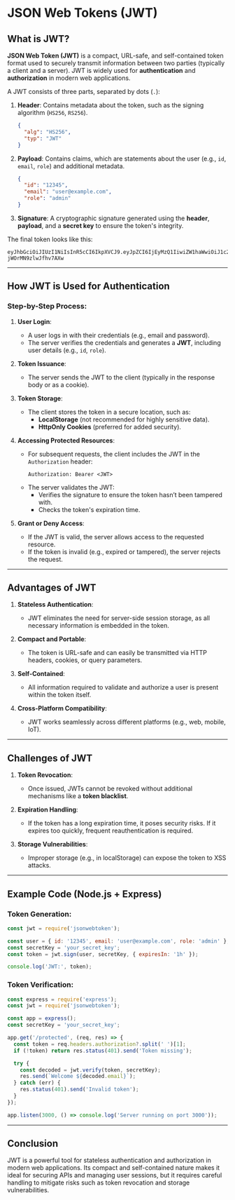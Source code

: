 # JSON Web Tokens (JWT)

## **What is JWT?**

**JSON Web Token (JWT)** is a compact, URL-safe, and self-contained token format used to securely transmit information between two parties (typically a client and a server). JWT is widely used for **authentication** and **authorization** in modern web applications.

A JWT consists of three parts, separated by dots (`.`):

1. **Header**: Contains metadata about the token, such as the signing algorithm (`HS256`, `RS256`).
   ```json
   {
     "alg": "HS256",
     "typ": "JWT"
   }
   ```

2. **Payload**: Contains claims, which are statements about the user (e.g., `id`, `email`, `role`) and additional metadata.
   ```json
   {
     "id": "12345",
     "email": "user@example.com",
     "role": "admin"
   }
   ```

3. **Signature**: A cryptographic signature generated using the **header**, **payload**, and a **secret key** to ensure the token's integrity.

The final token looks like this:
```
eyJhbGciOiJIUzI1NiIsInR5cCI6IkpXVCJ9.eyJpZCI6IjEyMzQ1IiwiZW1haWwiOiJ1c2VyQGV4YW1wbGUuY29tIiwicm9sZSI6ImFkbWluIn0.s5TbytnPhnTIn3G4uwThPKXI-jWOrMN9zlwJfhv7AXw
```

---

## **How JWT is Used for Authentication**

### **Step-by-Step Process:**

1. **User Login**:
   - A user logs in with their credentials (e.g., email and password).
   - The server verifies the credentials and generates a **JWT**, including user details (e.g., `id`, `role`).

2. **Token Issuance**:
   - The server sends the JWT to the client (typically in the response body or as a cookie).

3. **Token Storage**:
   - The client stores the token in a secure location, such as:
     - **LocalStorage** (not recommended for highly sensitive data).
     - **HttpOnly Cookies** (preferred for added security).

4. **Accessing Protected Resources**:
   - For subsequent requests, the client includes the JWT in the `Authorization` header:
     ```http
     Authorization: Bearer <JWT>
     ```
   - The server validates the JWT:
     - Verifies the signature to ensure the token hasn’t been tampered with.
     - Checks the token's expiration time.

5. **Grant or Deny Access**:
   - If the JWT is valid, the server allows access to the requested resource.
   - If the token is invalid (e.g., expired or tampered), the server rejects the request.

---

## **Advantages of JWT**

1. **Stateless Authentication**:
   - JWT eliminates the need for server-side session storage, as all necessary information is embedded in the token.

2. **Compact and Portable**:
   - The token is URL-safe and can easily be transmitted via HTTP headers, cookies, or query parameters.

3. **Self-Contained**:
   - All information required to validate and authorize a user is present within the token itself.

4. **Cross-Platform Compatibility**:
   - JWT works seamlessly across different platforms (e.g., web, mobile, IoT).

---

## **Challenges of JWT**

1. **Token Revocation**:
   - Once issued, JWTs cannot be revoked without additional mechanisms like a **token blacklist**.

2. **Expiration Handling**:
   - If the token has a long expiration time, it poses security risks. If it expires too quickly, frequent reauthentication is required.

3. **Storage Vulnerabilities**:
   - Improper storage (e.g., in localStorage) can expose the token to XSS attacks.

---

## **Example Code (Node.js + Express)**

### **Token Generation**:
```javascript
const jwt = require('jsonwebtoken');

const user = { id: '12345', email: 'user@example.com', role: 'admin' };
const secretKey = 'your_secret_key';
const token = jwt.sign(user, secretKey, { expiresIn: '1h' });

console.log('JWT:', token);
```

### **Token Verification**:
```javascript
const express = require('express');
const jwt = require('jsonwebtoken');

const app = express();
const secretKey = 'your_secret_key';

app.get('/protected', (req, res) => {
  const token = req.headers.authorization?.split(' ')[1];
  if (!token) return res.status(401).send('Token missing');

  try {
    const decoded = jwt.verify(token, secretKey);
    res.send(`Welcome ${decoded.email}`);
  } catch (err) {
    res.status(401).send('Invalid token');
  }
});

app.listen(3000, () => console.log('Server running on port 3000'));
```

---

## **Conclusion**
JWT is a powerful tool for stateless authentication and authorization in modern web applications. Its compact and self-contained nature makes it ideal for securing APIs and managing user sessions, but it requires careful handling to mitigate risks such as token revocation and storage vulnerabilities.
